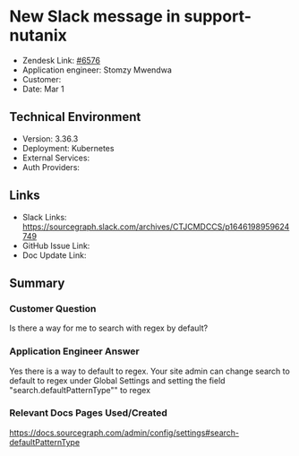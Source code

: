 # New Slack message in support-nutanix <!-- Ticket Title  Hint: include keywords to make it searchable -->

- Zendesk Link: [#6576](https://sourcegraph.zendesk.com/agent/tickets/6576)
- Application engineer: Stomzy Mwendwa
- Customer: <!-- Redact if this contains personally identifying information -->
- Date: Mar 1

<!-- Data populated from integration, speak to Ben Gordon or Michael Bali if not working -->
<!-- During Internal team trial, fill missing data manually (we are waiting for all data to sync) -->

## Technical Environment
- Version: ​3.36.3
- Deployment: Kubernetes
- External Services: 
- Auth Providers:


## Links
<!-- Data for application engineer manual entry -->
- Slack Links: https://sourcegraph.slack.com/archives/CTJCMDCCS/p1646198959624749 
- GitHub Issue Link: 
- Doc Update Link:

## Summary
### Customer Question
Is there a way for me to search with regex by default?
### Application Engineer Answer
Yes there is a way to default to regex. Your site admin can change search to default to regex under Global Settings and setting the field "search.defaultPatternType"" to regex
### Relevant Docs Pages Used/Created
https://docs.sourcegraph.com/admin/config/settings#search-defaultPatternType 
